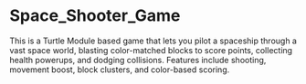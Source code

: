 # Space_Shooter_Game
This is a Turtle Module based game that lets you pilot a spaceship through a vast space world, blasting color-matched blocks to score points, collecting health powerups, and dodging collisions. 
Features include shooting, movement boost, block clusters, and color-based scoring.
